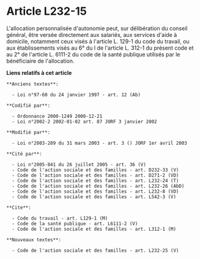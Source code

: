 # Article L232-15

L'allocation personnalisée d'autonomie peut, sur délibération du conseil général, être versée directement aux salariés, aux
services d'aide à domicile, notamment ceux visés à l'article L. 129-1 du code du travail, ou aux établissements visés au 6°
du I de l'article L. 312-1 du présent code et au 2° de l'article L. 6111-2 du code de la santé publique utilisés par le
bénéficiaire de l'allocation.

**Liens relatifs à cet article**

	**Anciens textes**:

	  - Loi n°97-60 du 24 janvier 1997 - art. 12 (Ab)

	**Codifié par**:

	  - Ordonnance 2000-1249 2000-12-21
	  - Loi n°2002-2 2002-01-02 art. 87 JORF 3 janvier 2002

	**Modifié par**:

	  - Loi n°2003-289 du 31 mars 2003 - art. 3 () JORF 1er avril 2003

	**Cité par**:

	  - Loi n°2005-841 du 26 juillet 2005 - art. 36 (V)
	  - Code de l'action sociale et des familles - art. D232-33 (V)
	  - Code de l'action sociale et des familles - art. D271-2 (VD)
	  - Code de l'action sociale et des familles - art. L232-24 (T)
	  - Code de l'action sociale et des familles - art. L232-26 (AbD)
	  - Code de l'action sociale et des familles - art. L232-8 (VD)
	  - Code de l'action sociale et des familles - art. L542-3 (V)

	**Cite**:

	  - Code du travail - art. L129-1 (M)
	  - Code de la santé publique - art. L6111-2 (V)
	  - Code de l'action sociale et des familles - art. L312-1 (M)

	**Nouveaux textes**:

	  - Code de l'action sociale et des familles - art. L232-25 (V)
